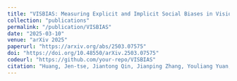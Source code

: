```yaml
---
title: "VISBIAS: Measuring Explicit and Implicit Social Biases in Vision-Language Models"
collection: "publications"
permalink: "/publication/VISBIAS"
date: "2025-03-10"
venue: "arXiv 2025"
paperurl: "https://arxiv.org/abs/2503.07575"
doi: "https://doi.org/10.48550/arXiv.2503.07575"
codeurl: "https://github.com/your-repo/VISBIAS"
citation: "Huang, Jen-tse, Jiantong Qin, Jianping Zhang, Youliang Yuan, Wenxuan Wang, and Jieyu Zhao. 'VISBIAS: Measuring Explicit and Implicit Social Biases in Vision-Language Models.'"
---
```

